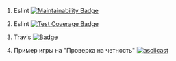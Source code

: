 1. Eslint
[![Maintainability Badge](codeclimate.com/github/codeclimate/codeclimate/test_coverage)](https://api.codeclimate.com/v1/badges/a99a88d28ad37a79dbf6/maintainability)

2. Eslint 
[![Test Coverage Badge](https://codeclimate.com/github/codeclimate/codeclimate/test_coverage)](https://api.codeclimate.com/v1/badges/a99a88d28ad37a79dbf6/test_coverage)

3. Travis
[![Badge](https://travis-ci.org/AnastasiaTetyueva/project-lvl1-s478.svg?branch=master)](https://travis-ci.org/AnastasiaTetyueva/project-lvl1-s478)

4. Пример игры на "Проверка на четность"
[![asciicast](https://asciinema.org/a/TzJJy9dDR75kouD8TWLwSwb7P.svg)](https://asciinema.org/a/TzJJy9dDR75kouD8TWLwSwb7P)


